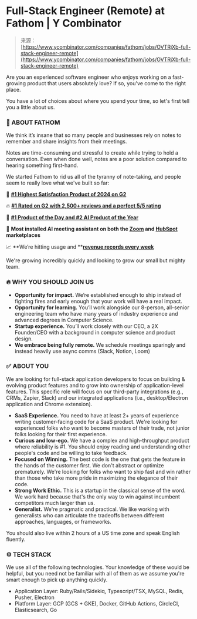 <!--yml
category: 未分类
date: 2024-05-27 14:51:19
-->

# Full-Stack Engineer (Remote) at Fathom | Y Combinator

> 来源：[https://www.ycombinator.com/companies/fathom/jobs/OVTRjXb-full-stack-engineer-remote](https://www.ycombinator.com/companies/fathom/jobs/OVTRjXb-full-stack-engineer-remote)

Are you an experienced software engineer who enjoys working on a fast-growing product that users absolutely love? If so, you've come to the right place.

You have a lot of choices about where you spend your time, so let's first tell you a little about us.

### 🚀 ABOUT FATHOM

We think it’s insane that so many people and businesses rely on notes to remember and share insights from their meetings.

Notes are time-consuming and stressful to create while trying to hold a conversation. Even when done well, notes are a poor solution compared to hearing something first-hand.

We started Fathom to rid us all of the tyranny of note-taking, and people seem to really love what we've built so far:

🥇 [**#1 Highest Satisfaction Product of 2024 on G2**](https://www.g2.com/best-software-companies/highest-satisfaction)

🔥 [**#1 Rated on G2 with 2,500+ reviews and a perfect 5/5 rating**](https://www.g2.com/products/fathom-2021-09-22/reviews)

🥇 [**#1 Product of the Day and #2 AI Product of the Year**](https://www.producthunt.com/posts/fathom-2)

🚀 **Most installed AI meeting assistant on both the **[**Zoom**](https://marketplace.zoom.us/apps/JgSwuY4ZSGim6_OPRZV0Ig)** and **[**HubSpot**](https://app.hubspot.com/ecosystem/20372723/marketplace/apps/sales/sales-enablement/ai-notetaker-by-fathom)** marketplaces**

📈 **We’re hitting usage and **[**revenue records every week**](https://drive.google.com/file/d/1yOOdjOw8cGkk5ga4MjL4xX_LUxNbh3tD/view?usp=sharing)

We're growing incredibly quickly and looking to grow our small but mighty team.

### 🔥 WHY YOU SHOULD JOIN US

*   **Opportunity for impact.** We’re established enough to ship instead of fighting fires and early enough that your work will have a real impact.
*   **Opportunity for learning.** You’ll work alongside our 8-person, all-senior engineering team who have many years of industry experience and advanced degrees in Computer Science.
*   **Startup experience.** You’ll work closely with our CEO, a 2X Founder/CEO with a background in computer science and product design.
*   **We embrace being fully remote.** We schedule meetings sparingly and instead heavily use async comms (Slack, Notion, Loom)

### ✅ ABOUT YOU

We are looking for full-stack application developers to focus on building & evolving product features and to grow into ownership of application-level features. This specific role will focus on our third-party integrations (e.g., CRMs, Zapier, Slack) and our integrated applications (i.e., desktop/Electron application and Chrome extension).

*   **SaaS Experience.** You need to have at least 2+ years of experience writing customer-facing code for a SaaS product. We're looking for experienced folks who want to become masters of their trade, not junior folks looking for their first experience.
*   **Curious and low-ego.** We have a complex and high-throughput product where reliability is #1\. You should enjoy reading and understanding other people's code and be willing to take feedback.
*   **Focused on Winning.** The best code is the one that gets the feature in the hands of the customer first. We don't abstract or optimize prematurely. We're looking for folks who want to ship fast and win rather than those who take more pride in maximizing the elegance of their code.
*   **Strong Work Ethic.** This is a startup in the classical sense of the word. We work hard because that's the only way to win against incumbent competitors much larger than us.
*   **Generalist.** We're pragmatic and practical. We like working with generalists who can articulate the tradeoffs between different approaches, languages, or frameworks.

You should also live within 2 hours of a US time zone and speak English fluently.

### ⚙️ TECH STACK

We use all of the following technologies. Your knowledge of these would be helpful, but you need not be familiar with all of them as we assume you're smart enough to pick up anything quickly.

*   Application Layer: Ruby/Rails/Sidekiq, Typescript/TSX, MySQL, Redis, Pusher, Electron
*   Platform Layer: GCP (GCS + GKE), Docker, GitHub Actions, CircleCI, Elasticsearch, Go